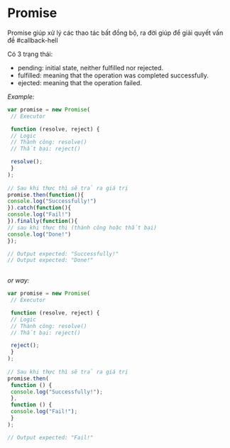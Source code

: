 # Promise

Promise giúp xử lý các thao tác bất đồng bộ, ra đời giúp để giải quyết vấn đề #callback-hell 

Có 3 trạng thái:
-   pending: initial state, neither fulfilled nor rejected.
-   fulfilled: meaning that the operation was completed successfully.
-   ejected: meaning that the operation failed.

*Example:*
````js
var promise = new Promise(
 // Executor

 function (resolve, reject) {
 // Logic
 // Thành công: resolve()
 // Thất bại: reject()

 resolve();
 }
);
	
// Sau khi thực thì sẽ trả ra giá trị
promise.then(function(){
console.log("Successfully!")
}).catch(function(){
console.log("Fail!")
}).finally(function(){
// sau khi thực thi (thành công hoặc thất bại)
console.log("Done!")
});

// Output expected: "Successfully!"
// Output expected: "Done!"
	
````


*or way:*

````js
var promise = new Promise(
 // Executor

 function (resolve, reject) {
 // Logic
 // Thành công: resolve()
 // Thất bại: reject()

 reject();
 }
);
	
// Sau khi thực thì sẽ trả ra giá trị
promise.then(
 function () {
 console.log("Successfully!");
 },
 function () {
 console.log("Fail!");
 }
);

// Output expected: "Fail!"
	
````



